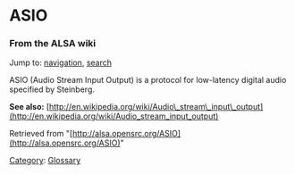 ASIO
====

### From the ALSA wiki

Jump to: [navigation](#mw-head), [search](#p-search)

ASIO (Audio Stream Input Output) is a protocol for low-latency digital
audio specified by Steinberg.

**See also:**
[http://en.wikipedia.org/wiki/Audio\_stream\_input\_output](http://en.wikipedia.org/wiki/Audio_stream_input_output)

Retrieved from
"[http://alsa.opensrc.org/ASIO](http://alsa.opensrc.org/ASIO)"

[Category](/Special:Categories "Special:Categories"):
[Glossary](/Category:Glossary "Category:Glossary")

